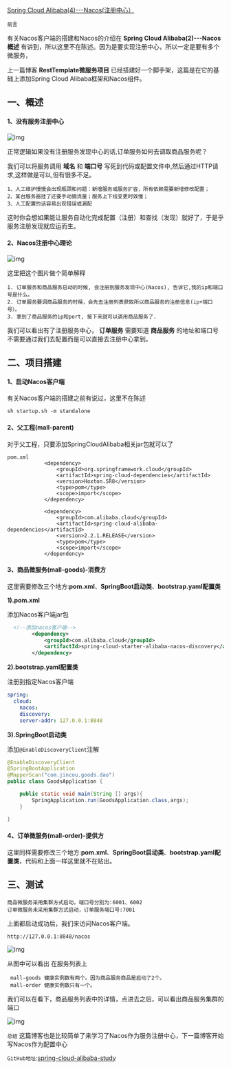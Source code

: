 [Spring Cloud Alibaba(4)---Nacos(注册中心）](https://www.cnblogs.com/qdhxhz/p/14650407.html)

```
前言
```

有关Nacos客户端的搭建和Nacos的介绍在 **Spring Cloud Alibaba(2)---Nacos概述** 有讲到，所以这里不在陈述。因为是要实现注册中心，所以一定是要有多个微服务，

上一篇博客 **RestTemplate微服务项目**   已经搭建好一个脚手架，这篇是在它的基础上添加Spring Cloud Alibaba框架和Nacos组件。

##  一、概述

#### 1、没有服务注册中心

![img](https://img2020.cnblogs.com/blog/1090617/202104/1090617-20210412211050961-310457056.jpg)

正常逻辑如果没有注册服务发现中心的话,订单服务如何去调取商品服务呢？

我们可以将服务调用 **域名** 和 **端口号** 写死到代码或配置文件中,然后通过HTTP请求,这样做是可以,但有很多不足。

```
1、人工维护慢慢会出现瓶颈和问题：新增服务或服务扩容，所有依赖需要新增修改配置；
2、某台服务器挂了还要手动摘流量；服务上下线变更时效慢；
3、人工配置的话容易出现错误或漏配
```

这时你会想如果能让服务自动化完成配置（注册）和查找（发现）就好了，于是乎服务注册发现就应运而生。

#### 2、Nacos注册中心理论

![img](https://img2020.cnblogs.com/blog/1090617/202104/1090617-20210414122400628-1572160010.jpg)

这里把这个图片做个简单解释

```
1. 订单服务和商品服务启动的时候, 会注册到服务发现中心(Nacos), 告诉它,我的ip和端口号是什么。
2. 订单服务要调商品服务的时候，会先去注册列表获取所以商品服务的注册信息(ip+端口号）。
3. 拿到了商品服务的ip和port, 接下来就可以调用商品服务了.
```

我们可以看出有了注册服务中心， **订单服务** 需要知道 **商品服务** 的地址和端口号不需要通过我们去配置而是可以直接去注册中心拿到。



##  二、项目搭建

#### 1、启动Nacos客户端

有关Nacos客户端的搭建之前有说过，这里不在陈述

```
sh startup.sh -m standalone
```

#### 2、父工程(mall-parent)

对于父工程，只要添加SpringCloudAlibaba相关jar包就可以了

```
pom.xml
            <dependency>
                <groupId>org.springframework.cloud</groupId>
                <artifactId>spring-cloud-dependencies</artifactId>
                <version>Hoxton.SR8</version>
                <type>pom</type>
                <scope>import</scope>
            </dependency>

            <dependency>
                <groupId>com.alibaba.cloud</groupId>
                <artifactId>spring-cloud-alibaba-dependencies</artifactId>
                <version>2.2.1.RELEASE</version>
                <type>pom</type>
                <scope>import</scope>
            </dependency>
```

#### 3、商品微服务(mall-goods)-消费方

这里需要修改三个地方:**pom.xml**、**SpringBoot启动类**、**bootstrap.yaml配置类**

**1).pom.xml**

添加Nacos客户端jar包

```xml
  <!--添加nacos客户端-->
        <dependency>
            <groupId>com.alibaba.cloud</groupId>
            <artifactId>spring-cloud-starter-alibaba-nacos-discovery</artifactId>
        </dependency>
```

**2).bootstrap.yaml配置类**

注册到指定Nacos客户端

```yaml
spring:
  cloud:
    nacos:
    discovery:
    server-addr: 127.0.0.1:8848
```

**3).SpringBoot启动类**

添加`@EnableDiscoveryClient`注解

```java
@EnableDiscoveryClient
@SpringBootApplication
@MapperScan("com.jincou.goods.dao")
public class GoodsApplication {

    public static void main(String [] args){
        SpringApplication.run(GoodsApplication.class,args);
    }

}
```

#### 4、订单微服务(mall-order)-提供方

这里同样需要修改三个地方:**pom.xml**、**SpringBoot启动类**、**bootstrap.yaml配置类**，代码和上面一样这里就不在贴出。



##  三、测试

```
商品微服务采用集群方式启动，端口号分别为:6001、6002
订单微服务未采用集群方式启动，订单服务端口号:7001
```

上面都启动成功后，我们来访问Nacos客户端。

```
http://127.0.0.1:8848/nacos
```

![img](https://img2020.cnblogs.com/blog/1090617/202104/1090617-20210412211119104-1099945129.jpg)

从图中可以看出 在服务列表上

```
 mall-goods 健康实例数有两个。因为商品服务商品是启动了2个。
 mall-order 健康实例数只有一个。
```

我们可以在看下，商品服务列表中的详情，点进去之后，可以看出商品服务集群的端口

![img](https://img2020.cnblogs.com/blog/1090617/202104/1090617-20210412211130697-1781059243.jpg)

`总结` 这篇博客也是比较简单了来学习了Nacos作为服务注册中心，下一篇博客开始写Nacos作为配置中心

`GitHub地址`:[spring-cloud-alibaba-study](https://github.com/yudiandemingzi/spring-cloud-alibaba-study/tree/nacos)